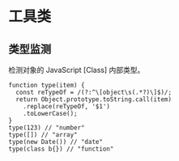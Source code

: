 # 工具类
## 类型监测

检测对象的 JavaScript [Class] 内部类型。

```
function type(item) {
  const reTypeOf = /(?:^\[object\s(.*?)\]$)/;
  return Object.prototype.toString.call(item)
    .replace(reTypeOf, '$1')
    .toLowerCase();
}
type(123) // "number"
type([]) // "array"
type(new Date()) // "date"
type(class b{}) // "function"
```